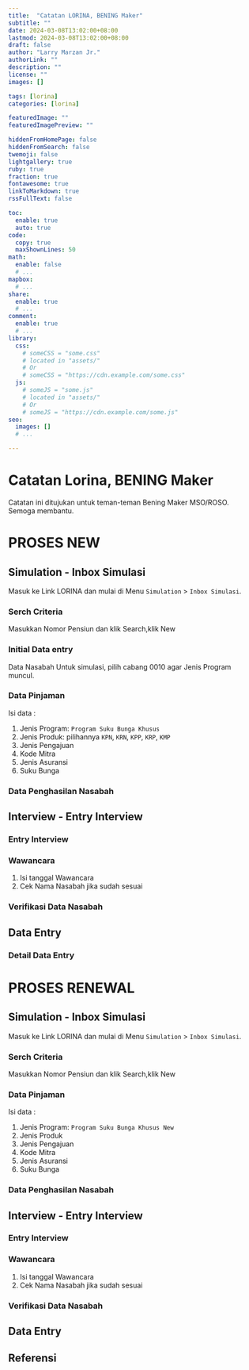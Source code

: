 ```yaml
---
title:  "Catatan LORINA, BENING Maker"
subtitle: ""
date: 2024-03-08T13:02:00+08:00
lastmod: 2024-03-08T13:02:00+08:00
draft: false 
author: "Larry Marzan Jr."
authorLink: ""
description: ""
license: ""
images: []

tags: [lorina]
categories: [lorina]

featuredImage: ""
featuredImagePreview: ""

hiddenFromHomePage: false
hiddenFromSearch: false
twemoji: false
lightgallery: true
ruby: true
fraction: true
fontawesome: true
linkToMarkdown: true
rssFullText: false

toc:
  enable: true
  auto: true
code:
  copy: true
  maxShownLines: 50
math:
  enable: false
  # ...
mapbox:
  # ...
share:
  enable: true
  # ...
comment:
  enable: true
  # ...
library:
  css:
    # someCSS = "some.css"
    # located in "assets/"
    # Or
    # someCSS = "https://cdn.example.com/some.css"
  js:
    # someJS = "some.js"
    # located in "assets/"
    # Or
    # someJS = "https://cdn.example.com/some.js"
seo:
  images: []
  # ...

---
```


# Catatan Lorina, BENING Maker
Catatan ini ditujukan untuk teman-teman Bening Maker MSO/ROSO. Semoga membantu.

# PROSES NEW
## Simulation - Inbox Simulasi
Masuk ke Link LORINA dan mulai di Menu `Simulation` > `Inbox Simulasi`. 
### Serch Criteria
Masukkan Nomor Pensiun dan klik Search,klik New


### Initial Data entry
Data Nasabah Untuk simulasi, pilih cabang 0010 agar Jenis Program muncul.

### Data Pinjaman
Isi data :
1. Jenis Program: `Program Suku Bunga Khusus`
2. Jenis Produk: pilihannya `KPN`, `KRN`, `KPP`, `KRP`, `KMP`
3. Jenis Pengajuan
4. Kode Mitra
5. Jenis Asuransi
6. Suku Bunga

### Data Penghasilan Nasabah


### 


## Interview - Entry Interview
### Entry Interview
### Wawancara
1. Isi tanggal Wawancara
2. Cek Nama Nasabah jika sudah sesuai
### Verifikasi Data Nasabah
### 
### 

## Data Entry
### Detail Data Entry



# PROSES RENEWAL
## Simulation - Inbox Simulasi
Masuk ke Link LORINA dan mulai di Menu `Simulation` > `Inbox Simulasi`. 
### Serch Criteria
Masukkan Nomor Pensiun dan klik Search,klik New
### Data Pinjaman
Isi data :
1. Jenis Program: `Program Suku Bunga Khusus New`
2. Jenis Produk
3. Jenis Pengajuan
4. Kode Mitra
5. Jenis Asuransi
6. Suku Bunga

### Data Penghasilan Nasabah

### 


## Interview - Entry Interview
### Entry Interview
### Wawancara
1. Isi tanggal Wawancara
2. Cek Nama Nasabah jika sudah sesuai
### Verifikasi Data Nasabah
### 
### 

## Data Entry
## Referensi

